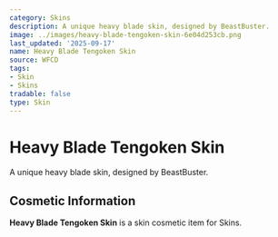 ```yaml
---
category: Skins
description: A unique heavy blade skin, designed by BeastBuster.
image: ../images/heavy-blade-tengoken-skin-6e04d253cb.png
last_updated: '2025-09-17'
name: Heavy Blade Tengoken Skin
source: WFCD
tags:
- Skin
- Skins
tradable: false
type: Skin
---
```


# Heavy Blade Tengoken Skin

A unique heavy blade skin, designed by BeastBuster.

## Cosmetic Information

**Heavy Blade Tengoken Skin** is a skin cosmetic item for Skins.

